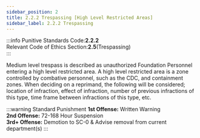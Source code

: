 ```yaml
---
sidebar_position: 2
title: 2.2.2 Trespassing [High Level Restricted Areas]
sidebar_label: 2.2.2 Trespassing
---
```


:::info
Punitive Standards Code:<Highlight color="#E46C07">**2.2.2**</Highlight> <br />
Relevant Code of Ethics Section:<Highlight color="#18A304">**2.5**</Highlight>(Trespassing) <br />
:::

Medium level trespass is described as unauthorized Foundation Personnel entering a high level restricted area. A high level restricted area is a zone controlled by combative personnel, such as the CDC, and containment zones. When deciding on a reprimand, the following will be considered; location of infraction, effect of infraction, number of previous infractions of this type, time frame between infractions of this type, etc.

:::warning Standard Punishment
**1st Offense:** Written Warning <br />
**2nd Offense:** 72-168 Hour Suspension <br />
**3rd+ Offense:** Demotion to SC-0 & Advise removal from current department(s)
:::